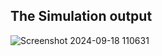 ## The Simulation output
![Screenshot 2024-09-18 110631](https://github.com/user-attachments/assets/ce0f0cff-bdad-4fe9-b503-4bcc866f8e09)

